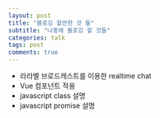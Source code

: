 ```yaml
---
layout: post
title: "블로깅 할만한 것 들"
subtitle: "나중에 블로깅 할 것들"
categories: talk
tags: post
comments: true
---
```


- 라라벨 브로드캐스트를 이용한 realtime chat
- Vue 컴포넌트 적용
- javascript class 설명
- javascript promise 설명